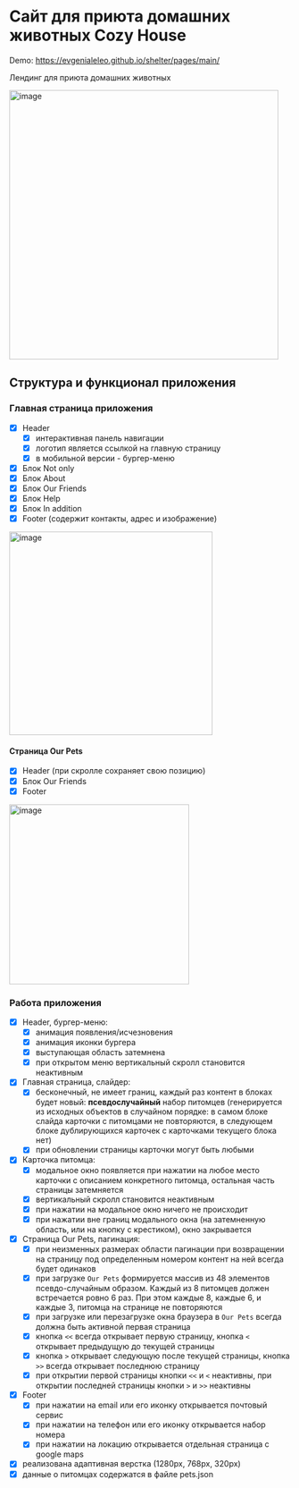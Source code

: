# Сайт для приюта домашних животных Cozy House

Demo: https://evgenialeleo.github.io/shelter/pages/main/

Лендинг для приюта домашних животных

<img width="482" alt="image" src="https://user-images.githubusercontent.com/88904845/217924205-be7eb741-323c-4e79-b243-55baf5d077aa.png">

## Структура и функционал приложения

### Главная страница приложения

- [x] Header
  - [x] интерактивная панель навигации
  - [x] логотип является ссылкой на главную страницу
  - [x] в мобильной версии - бургер-меню
- [x] Блок Not only
- [x] Блок About
- [x] Блок Our Friends
- [x] Блок Help
- [x] Блок In addition
- [x] Footer (содержит контакты, адрес и изображение)

<img width="364" alt="image" src="https://user-images.githubusercontent.com/88904845/217924834-04187ae0-e667-4203-a98f-b2f18d8c8b3f.png">

#### Страница Our Pets

- [x] Header (при скролле сохраняет свою позицию)
- [x] Блок Our Friends
- [x] Footer

<img width="322" alt="image" src="https://user-images.githubusercontent.com/88904845/217924568-79875ee8-9162-47b7-b32f-4d902307110a.png">

### Работа приложения

- [x] Header, бургер-меню:
  - [x] анимация появления/исчезновения
  - [x] анимация иконки бургера
  - [x] выступающая область затемнена
  - [x] при открытом меню вертикальный скролл становится неактивным
- [x] Главная страница, слайдер:
  - [x] бесконечный, не имеет границ, каждый раз контент в блоках будет новый: **псевдослучайный** набор питомцев (генерируется из исходных объектов в случайном порядке: в самом блоке слайда карточки с питомцами не повторяются, в следующем блоке дублирующихся карточек с карточками текущего блока нет)
  - [x] при обновлении страницы карточки могут быть любыми
- [x] Карточка питомца:
  - [x] модальное окно появляется при нажатии на любое место карточки с описанием конкретного питомца, остальная часть страницы затемняется
  - [x] вертикальный скролл становится неактивным
  - [x] при нажатии на модальное окно ничего не происходит
  - [x] при нажатии вне границ модального окна (на затемненную область, или на кнопку с крестиком), окно закрывается
- [x] Страница Our Pets, пагинация:
  - [x] при неизменных размерах области пагинации при возвращении на страницу под определенным номером контент на ней всегда будет одинаков
  - [x] при загрузке `Our Pets` формируется массив из 48 элементов псевдо-случайным образом. Каждый из 8 питомцев должен встречается ровно 6 раз. При этом каждые 8, каждые 6, и каждые 3, питомца на странице не повторяются
  - [x] при загрузке или перезагрузке окна браузера в `Our Pets` всегда должна быть активной первая страница
  - [x] кнопка `<<` всегда открывает первую страницу, кнопка `<` открывает предыдущую до текущей страницы
  - [x] кнопка `>` открывает следующую после текущей страницы, кнопка `>>` всегда открывает последнюю страницу
  - [x] при открытии первой страницы кнопки `<<` и `<` неактивны, при открытии последней страницы кнопки `>` и `>>` неактивны
- [x] Footer
  - [x] при нажатии на email или его иконку открывается почтовый сервис
  - [x] при нажатии на телефон или его иконку открывается набор номера
  - [x] при нажатии на локацию открывается отдельная страница с google maps
- [x] реализована адаптивная верстка (1280px, 768px, 320px)
- [x] данные о питомцах содержатся в файле pets.json
